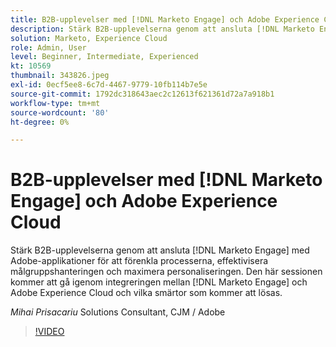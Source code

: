 ```yaml
---
title: B2B-upplevelser med [!DNL Marketo Engage] och Adobe Experience Cloud
description: Stärk B2B-upplevelserna genom att ansluta [!DNL Marketo Engage] med Adobe-applikationer för att förenkla processerna, effektivisera målgruppshanteringen och maximera personaliseringen.
solution: Marketo, Experience Cloud
role: Admin, User
level: Beginner, Intermediate, Experienced
kt: 10569
thumbnail: 343826.jpeg
exl-id: 0ecf5ee8-6c7d-4467-9779-10fb114b7e5e
source-git-commit: 1792dc318643aec2c12613f621361d72a7a918b1
workflow-type: tm+mt
source-wordcount: '80'
ht-degree: 0%

---
```


# B2B-upplevelser med [!DNL Marketo Engage] och Adobe Experience Cloud

Stärk B2B-upplevelserna genom att ansluta [!DNL Marketo Engage] med Adobe-applikationer för att förenkla processerna, effektivisera målgruppshanteringen och maximera personaliseringen. Den här sessionen kommer att gå igenom integreringen mellan [!DNL Marketo Engage] och Adobe Experience Cloud och vilka smärtor som kommer att lösas.

*Mihai Prisacariu* Solutions Consultant, CJM / Adobe

>[!VIDEO](https://video.tv.adobe.com/v/343826/?quality=12&learn=on)
